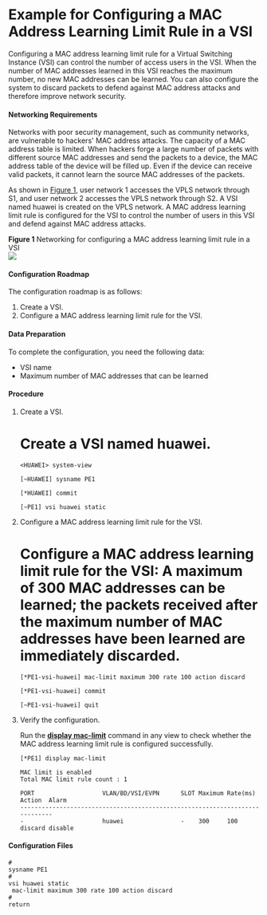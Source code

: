 Example for Configuring a MAC Address Learning Limit Rule in a VSI
==================================================================

Configuring a MAC address learning limit rule for a Virtual Switching Instance (VSI) can control the number of access users in the VSI. When the number of MAC addresses learned in this VSI reaches the maximum number, no new MAC addresses can be learned. You can also configure the system to discard packets to defend against MAC address attacks and therefore improve network security.

#### Networking Requirements

Networks with poor security management, such as community networks, are vulnerable to hackers' MAC address attacks. The capacity of a MAC address table is limited. When hackers forge a large number of packets with different source MAC addresses and send the packets to a device, the MAC address table of the device will be filled up. Even if the device can receive valid packets, it cannot learn the source MAC addresses of the packets.

As shown in [Figure 1](#EN-US_TASK_0172362758__fig_dc_vrp_mac_cfg_002001), user network 1 accesses the VPLS network through S1, and user network 2 accesses the VPLS network through S2. A VSI named huawei is created on the VPLS network. A MAC address learning limit rule is configured for the VSI to control the number of users in this VSI and defend against MAC address attacks.

**Figure 1** Networking for configuring a MAC address learning limit rule in a VSI  
![](figure/en-us_image_0000001671749649.png)

#### Configuration Roadmap

The configuration roadmap is as follows:

1. Create a VSI.
2. Configure a MAC address learning limit rule for the VSI.

#### Data Preparation

To complete the configuration, you need the following data:

* VSI name
* Maximum number of MAC addresses that can be learned

#### Procedure

1. Create a VSI.
   
   
   
   # Create a VSI named huawei.
   
   ```
   <HUAWEI> system-view
   ```
   ```
   [~HUAWEI] sysname PE1
   ```
   ```
   [*HUAWEI] commit
   ```
   ```
   [~PE1] vsi huawei static
   ```
2. Configure a MAC address learning limit rule for the VSI.
   
   
   
   # Configure a MAC address learning limit rule for the VSI: A maximum of 300 MAC addresses can be learned; the packets received after the maximum number of MAC addresses have been learned are immediately discarded.
   
   ```
   [*PE1-vsi-huawei] mac-limit maximum 300 rate 100 action discard
   ```
   ```
   [*PE1-vsi-huawei] commit
   ```
   ```
   [~PE1-vsi-huawei] quit
   ```
3. Verify the configuration.
   
   
   
   Run the [**display mac-limit**](cmdqueryname=display+mac-limit) command in any view to check whether the MAC address learning limit rule is configured successfully.
   
   ```
   [*PE1] display mac-limit
   ```
   ```
   MAC limit is enabled
   Total MAC limit rule count : 1
   
   PORT                   VLAN/BD/VSI/EVPN      SLOT Maximum Rate(ms) Action  Alarm
   ----------------------------------------------------------------------------
   -                      huawei                -    300     100      discard disable
   ```

#### Configuration Files

```
#
sysname PE1
#
vsi huawei static
 mac-limit maximum 300 rate 100 action discard
#  
return
```